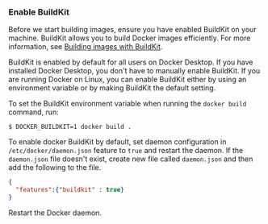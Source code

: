 <!-- This text will be included in Build images topic in the Get started guides -->

### Enable BuildKit

Before we start building images, ensure you have enabled BuildKit on your machine.
BuildKit allows you to build Docker images efficiently. For more information,
see [Building images with BuildKit](/develop/develop-images/build_enhancements/).

BuildKit is enabled by default for all users on Docker Desktop. If you have
installed Docker Desktop, you don't have to manually enable BuildKit. If you are
running Docker on Linux, you can enable BuildKit either by using an environment
variable or by making BuildKit the default setting.

To set the BuildKit environment variable when running the `docker build` command,
run:

```
$ DOCKER_BUILDKIT=1 docker build .
```

To enable docker BuildKit by default, set daemon configuration in `/etc/docker/daemon.json` feature to `true` and restart the daemon.
If the `daemon.json` file doesn't exist, create new file called `daemon.json` and then add the following to the file.

```json
{
  "features":{"buildkit" : true}
}
```

Restart the Docker daemon.
